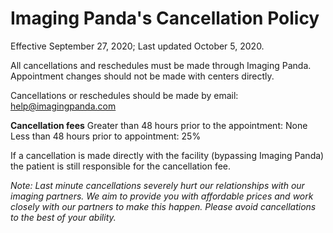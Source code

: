 # Imaging Panda's Cancellation Policy

Effective September 27, 2020; Last updated October 5, 2020.



All cancellations and reschedules must be made through Imaging Panda. 
Appointment changes should not be made with centers directly.

Cancellations or reschedules should be made by email: help@imagingpanda.com

**Cancellation fees**
Greater than 48 hours prior to the appointment: None
Less than 48 hours prior to appointment: 25%

If a cancellation is made directly with the facility (bypassing Imaging Panda) the patient is still responsible for the cancellation fee.

_Note: Last minute cancellations severely hurt our relationships with our imaging partners. We aim to provide you with affordable prices and work closely with our partners to make this happen. Please avoid cancellations to the best of your ability._ 

